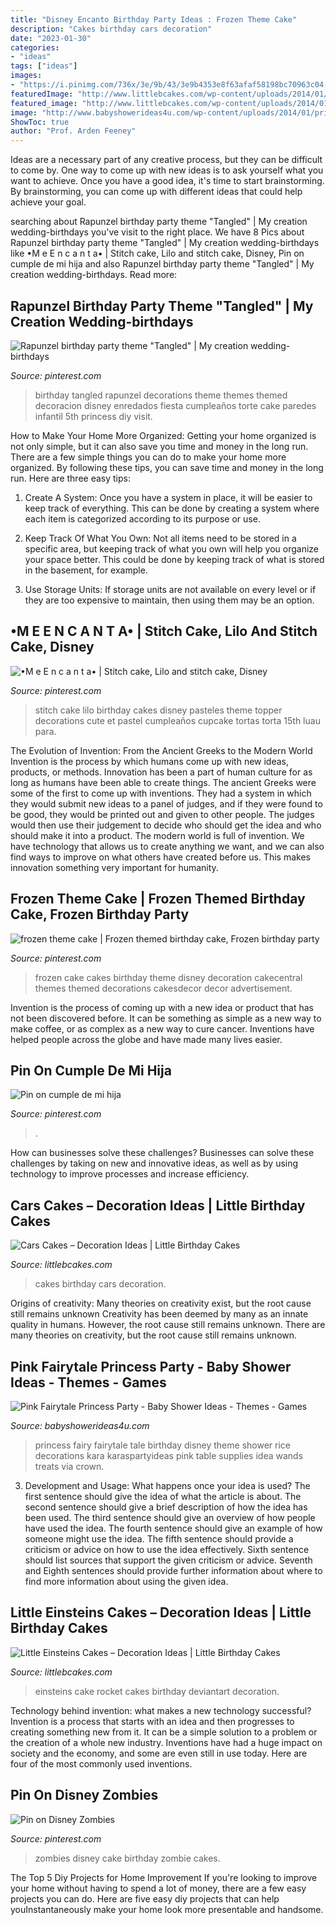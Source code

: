 ```yaml
---
title: "Disney Encanto Birthday Party Ideas : Frozen Theme Cake"
description: "Cakes birthday cars decoration"
date: "2023-01-30"
categories:
- "ideas"
tags: ["ideas"]
images:
- "https://i.pinimg.com/736x/3e/9b/43/3e9b4353e8f63afaf58198bc70963c04--tangled-birthday-party-birthday-party-themes.jpg?b=t"
featuredImage: "http://www.littlebcakes.com/wp-content/uploads/2014/01/Little-Einsteins-Birthday-Cake-Decorations.jpg"
featured_image: "http://www.littlebcakes.com/wp-content/uploads/2014/01/Cars-Birthday-Cakes-685x1024.jpg"
image: "http://www.babyshowerideas4u.com/wp-content/uploads/2014/01/princess-111.jpg"
ShowToc: true
author: "Prof. Arden Feeney"
---
```



Ideas are a necessary part of any creative process, but they can be difficult to come by. One way to come up with new ideas is to ask yourself what you want to achieve. Once you have a good idea, it's time to start brainstorming. By brainstorming, you can come up with different ideas that could help achieve your goal.

	

		
searching about Rapunzel birthday party theme &quot;Tangled&quot; | My creation wedding-birthdays you've visit to the right place. We have 8 Pics about Rapunzel birthday party theme &quot;Tangled&quot; | My creation wedding-birthdays like •M e E n c a n t a• | Stitch cake, Lilo and stitch cake, Disney, Pin on cumple de mi hija and also Rapunzel birthday party theme &quot;Tangled&quot; | My creation wedding-birthdays. Read more:
		
    
## Rapunzel Birthday Party Theme &quot;Tangled&quot; | My Creation Wedding-birthdays

<img loading=lazy src="https://i.pinimg.com/736x/3e/9b/43/3e9b4353e8f63afaf58198bc70963c04--tangled-birthday-party-birthday-party-themes.jpg?b=t" onerror="this.onerror=null;this.src='https://tse2.mm.bing.net/th?id=OIP.4WpvEmPc1Qe0crHJ5_S3-wHaJ3&amp;pid=15.1';" alt="Rapunzel birthday party theme &quot;Tangled&quot; | My creation wedding-birthdays">

_Source: pinterest.com_

>birthday tangled rapunzel decorations theme themes themed decoracion disney enredados fiesta cumpleaños torte cake paredes infantil 5th princess diy visit. 

	

How to Make Your Home More Organized: Getting your home organized is not only simple, but it can also save you time and money in the long run.
There are a few simple things you can do to make your home more organized. By following these tips, you can save time and money in the long run. Here are three easy tips:
1. Create A System: Once you have a system in place, it will be easier to keep track of everything. This can be done by creating a system where each item is categorized according to its purpose or use.

2. Keep Track Of What You Own: Not all items need to be stored in a specific area, but keeping track of what you own will help you organize your space better. This could be done by keeping track of what is stored in the basement, for example.

3. Use Storage Units: If storage units are not available on every level or if they are too expensive to maintain, then using them may be an option.

    
## •M E E N C A N T A• | Stitch Cake, Lilo And Stitch Cake, Disney

<img loading=lazy src="https://i.pinimg.com/736x/90/49/ea/9049eaa11e039073040c33c9d6316af6.jpg" onerror="this.onerror=null;this.src='https://tse2.mm.bing.net/th?id=OIP.Se0f-_h74UhrVz0Ed1eIXAHaJ4&amp;pid=15.1';" alt="•M e E n c a n t a• | Stitch cake, Lilo and stitch cake, Disney">

_Source: pinterest.com_

>stitch cake lilo birthday cakes disney pasteles theme topper decorations cute et pastel cumpleaños cupcake tortas torta 15th luau para. 

	

The Evolution of Invention: From the Ancient Greeks to the Modern World
Invention is the process by which humans come up with new ideas, products, or methods. Innovation has been a part of human culture for as long as humans have been able to create things. The ancient Greeks were some of the first to come up with inventions. They had a system in which they would submit new ideas to a panel of judges, and if they were found to be good, they would be printed out and given to other people. The judges would then use their judgement to decide who should get the idea and who should make it into a product.
The modern world is full of invention. We have technology that allows us to create anything we want, and we can also find ways to improve on what others have created before us. This makes innovation something very important for humanity.

    
## Frozen Theme Cake | Frozen Themed Birthday Cake, Frozen Birthday Party

<img loading=lazy src="https://i.pinimg.com/736x/88/99/be/8899be417e719eab6d06cee25b6c9780--frozen-theme-cake-theme-cakes.jpg" onerror="this.onerror=null;this.src='https://tse2.mm.bing.net/th?id=OIP.B4QqwVPfxjIKKqZCdAeinwDYEg&amp;pid=15.1';" alt="frozen theme cake | Frozen themed birthday cake, Frozen birthday party">

_Source: pinterest.com_

>frozen cake cakes birthday theme disney decoration cakecentral themes themed decorations cakesdecor decor advertisement. 

	

Invention is the process of coming up with a new idea or product that has not been discovered before. It can be something as simple as a new way to make coffee, or as complex as a new way to cure cancer. Inventions have helped people across the globe and have made many lives easier.

    
## Pin On Cumple De Mi Hija

<img loading=lazy src="https://i.pinimg.com/736x/b9/32/a6/b932a67107bc1edf0f146e942bccce69.jpg" onerror="this.onerror=null;this.src='https://tse3.mm.bing.net/th?id=OIP.Veddo-gP9RmFHrRT3yc2GgAAAA&amp;pid=15.1';" alt="Pin on cumple de mi hija">

_Source: pinterest.com_

>. 

	

How can businesses solve these challenges?
Businesses can solve these challenges by taking on new and innovative ideas, as well as by using technology to improve processes and increase efficiency.

    
## Cars Cakes – Decoration Ideas | Little Birthday Cakes

<img loading=lazy src="http://www.littlebcakes.com/wp-content/uploads/2014/01/Cars-Birthday-Cakes-685x1024.jpg" onerror="this.onerror=null;this.src='https://tse3.mm.bing.net/th?id=OIP.IacECaDnvIg0Qy4odNWu0QHaLE&amp;pid=15.1';" alt="Cars Cakes – Decoration Ideas | Little Birthday Cakes">

_Source: littlebcakes.com_

>cakes birthday cars decoration. 

	

Origins of creativity: Many theories on creativity exist, but the root cause still remains unknown
Creativity has been deemed by many as an innate quality in humans. However, the root cause still remains unknown. There are many theories on creativity, but the root cause still remains unknown.

    
## Pink Fairytale Princess Party - Baby Shower Ideas - Themes - Games

<img loading=lazy src="http://www.babyshowerideas4u.com/wp-content/uploads/2014/01/princess-111.jpg" onerror="this.onerror=null;this.src='https://tse1.mm.bing.net/th?id=OIP.IPOWZ2xvibcrU7dCzx-tngHaLH&amp;pid=15.1';" alt="Pink Fairytale Princess Party - Baby Shower Ideas - Themes - Games">

_Source: babyshowerideas4u.com_

>princess fairy fairytale tale birthday disney theme shower rice decorations kara karaspartyideas pink table supplies idea wands treats via crown. 

	

3. Development and Usage: What happens once your idea is used?
The first sentence should give the idea of what the article is about. The second sentence should give a brief description of how the idea has been used. The third sentence should give an overview of how people have used the idea. The fourth sentence should give an example of how someone might use the idea. The fifth sentence should provide a criticism or advice on how to use the idea effectively. Sixth sentence should list sources that support the given criticism or advice. Seventh and Eighth sentences should provide further information about where to find more information about using the given idea.

    
## Little Einsteins Cakes – Decoration Ideas | Little Birthday Cakes

<img loading=lazy src="http://www.littlebcakes.com/wp-content/uploads/2014/01/Little-Einsteins-Birthday-Cake-Decorations.jpg" onerror="this.onerror=null;this.src='https://tse2.mm.bing.net/th?id=OIP.uJZJ1bmPRLSGoXOHe1vvgAHaF1&amp;pid=15.1';" alt="Little Einsteins Cakes – Decoration Ideas | Little Birthday Cakes">

_Source: littlebcakes.com_

>einsteins cake rocket cakes birthday deviantart decoration. 

	

Technology behind invention: what makes a new technology successful?
Invention is a process that starts with an idea and then progresses to creating something new from it. It can be a simple solution to a problem or the creation of a whole new industry. Inventions have had a huge impact on society and the economy, and some are even still in use today. Here are four of the most commonly used inventions.

    
## Pin On Disney Zombies

<img loading=lazy src="https://i.pinimg.com/736x/7e/fb/d0/7efbd03a459ac929b35641626dbf7780.jpg" onerror="this.onerror=null;this.src='https://tse3.mm.bing.net/th?id=OIP.VMmFzT1vBrXHbdK2OtzMCAHaJ4&amp;pid=15.1';" alt="Pin on Disney Zombies">

_Source: pinterest.com_

>zombies disney cake birthday zombie cakes. 

	

The Top 5 Diy Projects for Home Improvement
If you're looking to improve your home without having to spend a lot of money, there are a few easy projects you can do. Here are five easy diy projects that can help youInstantaneously make your home look more presentable and handsome.

